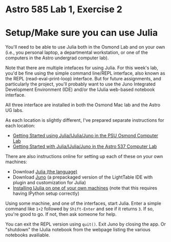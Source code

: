 # Astro 585 Lab 1, Exercise 2

# Setup/Make sure you can use Julia 

You'll need to be able to use Julia both in the Osmond Lab and on your own (i.e., you personal laptop, a departmental workstation, or one of the computers in the Astro undergrad computer lab).  

Note that there are multiple intefaces for using Julia.  For this week's lab, you'd be fine using the simple command line/REPL interface, also known as the REPL (read-eval-print-loop) interface.  But for future assignments, and particularly the project, you'll probably want to use the Juno Integrated Development Environment (IDE) and/or the IJulia web-based notebook interface.  

All three interface are installed in both the Osmond Mac lab and the Astro UG labs.  

As each location is slightly different, I've prepared separate instructions for each location:
* [Getting Started using Julia/IJulia/Juno in the PSU Osmond Computer Lab](https://docs.google.com/document/d/1iG4WR-9vJXj38LHcPk_GecSzxl7NN_SBImcy-cFjqEM/edit?usp=sharing)
* [Getting Started with Julia/IJulia/Juno in the Astro 537 Computer Lab](https://docs.google.com/document/d/1glbK2TlP77Tk3FJHvCHDB9QCtMfNCsb1476-afm-R0o/edit?usp=sharing)

There are also instructions online for setting up each of these on your own machines:
* Download [Julia (the language)](http://julialang.org/downloads/)
* Download [Juno](http://junolab.org/docs/install.html) (a prepackaged version of the LightTable IDE with plugin and customization for Julia)
* [Installing IJulia on one of your own machines](https://github.com/JuliaLang/IJulia.jl) (note that this requires having IPython setup correctly)

Using some machine, and one of the interfaces, start Julia.
Enter a simple command like `1+2` followed by `Shift-Enter` and see if it returns `3`.  If so, you're good to go.  If not, then ask someone for help.

You can exit the REPL version using `quit()`.  Exit Juno by closing the app.  Or "shutdown" the IJulia notebook from the webpage listing the various notebooks availiable.


